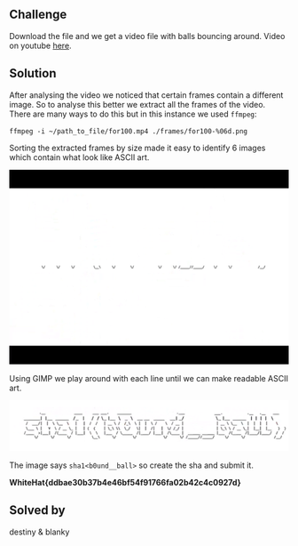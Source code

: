## Challenge

Download the file and we get a video file with balls bouncing around. Video on youtube [here](https://www.youtube.com/watch?v=h-E8FpNbVeA).

## Solution

After analysing the video we noticed that certain frames contain a different image. So to analyse this better we extract all the frames of the video. There are many ways to do this but in this instance we used `ffmpeg`:

```
ffmpeg -i ~/path_to_file/for100.mp4 ./frames/for100-%06d.png
```

Sorting the extracted frames by size made it easy to identify 6 images which contain what look like ASCII art.

![](1.png)

Using GIMP we play around with each line until we can make readable ASCII art.

![](balls.png)

The image says `sha1<b0und__ball>` so create the sha and submit it.

**WhiteHat{ddbae30b37b4e46bf54f91766fa02b42c4c0927d}**

## Solved by
destiny & blanky
